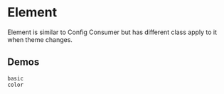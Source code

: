 # Element
Element is similar to Config Consumer but has different class apply to it when theme changes.
## Demos
```demo
basic
color
```
